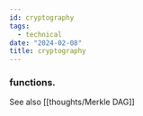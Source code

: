```yaml
---
id: cryptography
tags:
  - technical
date: "2024-02-08"
title: cryptography
---
```


### functions.

See also [[thoughts/Merkle DAG]]
